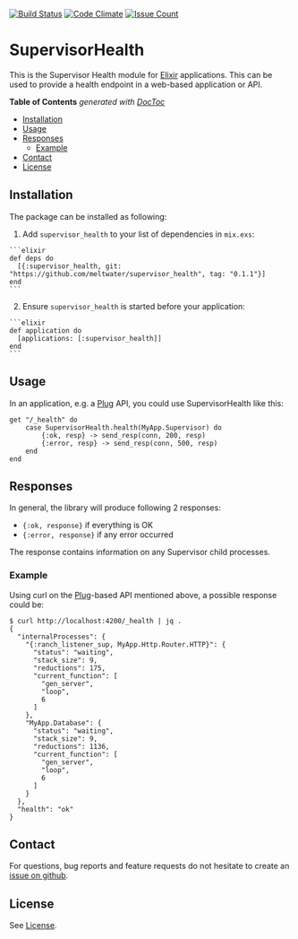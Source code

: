 [![Build Status](https://travis-ci.org/meltwater/supervisor_health.svg?branch=master)](https://travis-ci.org/meltwater/supervisor_health) [![Code Climate](https://codeclimate.com/github/meltwater/supervisor_health/badges/gpa.svg)](https://codeclimate.com/github/meltwater/supervisor_health) [![Issue Count](https://codeclimate.com/github/meltwater/supervisor_health/badges/issue_count.svg)](https://codeclimate.com/github/meltwater/supervisor_health)

# SupervisorHealth

This is the Supervisor Health module for [Elixir][elixir-official] applications. This can be used to provide a health endpoint in a web-based application or API.

<!-- START doctoc generated TOC please keep comment here to allow auto update -->
<!-- DON'T EDIT THIS SECTION, INSTEAD RE-RUN doctoc TO UPDATE -->
**Table of Contents**  *generated with [DocToc](https://github.com/thlorenz/doctoc)*

- [Installation](#installation)
- [Usage](#usage)
- [Responses](#responses)
  - [Example](#example)
- [Contact](#contact)
- [License](#license)

<!-- END doctoc generated TOC please keep comment here to allow auto update -->

## Installation

The package can be installed as following:

  1. Add `supervisor_health` to your list of dependencies in `mix.exs`:

    ```elixir
    def deps do
      [{:supervisor_health, git: "https://github.com/meltwater/supervisor_health", tag: "0.1.1"}]
    end
    ```

  2. Ensure `supervisor_health` is started before your application:

    ```elixir
    def application do
      [applications: [:supervisor_health]]
    end
    ```

## Usage

In an application, e.g. a [Plug][elixir-plug] API, you could use SupervisorHealth like this:

    get "/_health" do
        case SupervisorHealth.health(MyApp.Supervisor) do
            {:ok, resp} -> send_resp(conn, 200, resp)
            {:error, resp} -> send_resp(conn, 500, resp)
        end
    end

## Responses

In general, the library will produce following 2 responses:

- `{:ok, response}` if everything is OK
- `{:error, response}` if any error occurred

The response contains information on any Supervisor child processes.

### Example

Using curl on the [Plug][elixir-plug]-based API mentioned above, a possible response could be:

    $ curl http://localhost:4200/_health | jq .
    {
      "internalProcesses": {
        "{:ranch_listener_sup, MyApp.Http.Router.HTTP}": {
          "status": "waiting",
          "stack_size": 9,
          "reductions": 175,
          "current_function": [
            "gen_server",
            "loop",
            6
          ]
        },
        "MyApp.Database": {
          "status": "waiting",
          "stack_size": 9,
          "reductions": 1136,
          "current_function": [
            "gen_server",
            "loop",
            6
          ]
        }
      },
      "health": "ok"
    }

## Contact

For questions, bug reports and feature requests do not hesitate
to create an [issue on github](https://github.com/meltwater/supervisor_health/issues).

## License

See [License][license].

[blacksmiths-site]: https://github.com/meltwater/blacksmiths-site
[blacksmiths-team-picture-small]: https://github.com/meltwater/blacksmiths-site/blob/master/images/team-picture-small.png
[meltwater-api]: https://wiki.meltwater.net/display/ENG/Meltwater+API
[meltwater-api-architecture]: https://docs.google.com/drawings/d/1vcLqsAYqNh6jUb0_yMS8KVISCMnRPW6-5khsu9DB3jA/edit
[wiki-berlin]: https://wiki.meltwater.net/display/ENG/Berlin
[elixir-official]: http://elixir-lang.org/
[meltwater-official]: https://www.meltwater.com/
[blacksmiths-mission-statement]: https://github.com/meltwater/blacksmiths-site#mission-statement
[blacksmiths-working-agreement]: https://github.com/meltwater/blacksmiths-site#working-agreement
[blacksmiths-guidelines-and-processes]: https://github.com/meltwater/blacksmiths-site#guidelines--processes
[elixir-plug]: https://github.com/elixir-lang/plug
[license]: LICENSE
